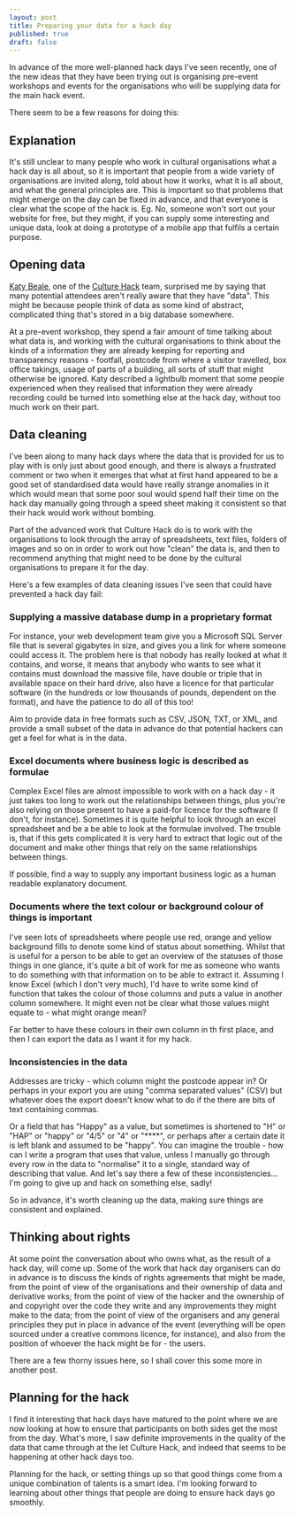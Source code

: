 ```yaml
--- 
layout: post
title: Preparing your data for a hack day
published: true
draft: false
---
```


In advance of the more well-planned hack days I've seen recently, one of the new ideas that they have been trying out is organising pre-event workshops and events for the organisations who will be supplying data for the main hack event.

There seem to be a few reasons for doing this:

## Explanation

It's still unclear to many people who work in cultural organisations what a hack day is all about, so it is important that people from a wide variety of organisations are invited along, told about how it works, what it is all about, and what the general principles are. This is important so that problems that might emerge on the day can be fixed in advance, and that everyone is clear what the scope of the hack is. Eg. No, someone won't sort out your website for free, but they might, if you can supply some interesting and unique data, look at doing a prototype of a mobile app that fulfils a certain purpose. 

## Opening data

[Katy Beale](http://flavors.me/katybeale), one of the [Culture Hack](http://twitter.com/culturehack) team, surprised me by saying that many potential attendees aren't really aware that they have "data". This might be because people think of data as some kind of abstract, complicated thing that's stored in a big database somewhere. 

At a pre-event workshop, they spend a fair amount of time talking about what data is, and working with the cultural organisations to think about the kinds of a information they are already keeping for reporting and transparency reasons - footfall, postcode from where a visitor travelled, box office takings, usage of parts of a building, all sorts of stuff that might otherwise be ignored. Katy described a lightbulb moment that some people experienced when they realised that information they were already recording could be turned into something else at the hack day, without too much work on their part.

## Data cleaning

I've been along to many hack days where the data that is provided for us to play with is only just about good enough, and there is always a frustrated comment or two when it emerges that what at first hand appeared to be a good set of standardised data would have really strange anomalies in it which would mean that some poor soul would spend half their time on the hack day manually going through a speed sheet making it consistent so that their hack would work without bombing.

Part of the advanced work that Culture Hack do is to work with the organisations to look through the array of spreadsheets, text files, folders of images and so on in order to work out how "clean" the data is, and then to recommend anything that might need to be done by the cultural organisations to prepare it for the day.

Here's a few examples of data cleaning issues I've seen that could have prevented a hack day fail:

### Supplying a massive database dump in a proprietary format

For instance, your web development team give you a Microsoft SQL Server file that is several gigabytes in size, and gives you a link for where someone could access it. The problem here is that nobody has really looked at what it contains, and worse, it means that anybody who wants to see what it contains must download the massive file, have double or triple that in available space on their hard drive, also have a licence for that particular software (in the hundreds or low thousands of pounds, dependent on the format), and have the patience to do all of this too! 

Aim to provide data in free formats such as CSV, JSON, TXT, or XML, and provide a small subset of the data in advance do that potential hackers can get a feel for what is in the data.

### Excel documents where business logic is described as formulae

Complex Excel files are almost impossible to work with on a hack day - it just takes too long to work out the relationships between things, plus you're also relying on those present to have a paid-for licence for the software (I don't, for instance). Sometimes it is quite helpful to look through an excel spreadsheet and be a be able to look at the formulae involved. The trouble is, that if this gets complicated it is very hard to extract that logic out of the document and make other things that rely on the same relationships between things.

If possible, find a way to supply any important business logic as a human readable explanatory document.

### Documents where the text colour or background colour of things is important

I've seen lots of spreadsheets where people use red, orange and yellow background fills to denote some kind of status about something. Whilst that is useful for a person to be able to get an overview of the statuses of those things in one glance, it's quite a bit of work for me as someone who wants to do something with that information on to be able to extract it. Assuming I know Excel (which I don't very much), I'd have to write some kind of function that takes the colour of those columns and puts a value in another column somewhere. It might even not be clear what those values might equate to - what might orange mean?

Far better to have these colours in their own column in th first place, and then I can export the data as I want it for my hack.

### Inconsistencies in the data

Addresses are tricky - which column might the postcode appear in? Or perhaps in your export you are using "comma separated values" (CSV) but whatever does the export doesn't know what to do if the there are bits of text containing commas. 

Or a field  that has "Happy" as a value, but sometimes is shortened to "H" or "HAP" or "happy" or "4/5" or "4" or  "\*\*\*\*", or perhaps after a certain date it is left blank and assumed to be "happy". You can imagine the trouble - how can I write a program that uses that value, unless I manually go through every row in the data to "normalise" it to a single, standard way of describing that value. And let's say there a few of these inconsistencies... I'm going to give up and hack on something else, sadly!

So in advance, it's worth cleaning up the data, making sure things are consistent and explained.

## Thinking about rights

At some point the conversation about who owns what, as the result of a hack day, will come up. Some of the work that hack day organisers can do in advance is to discuss the kinds of rights agreements that might be made, from the point of view of the organisations and their ownership of data and derivative works; from the point of view of the hacker and the ownership of and copyright over the code they write and any improvements they might make to the data; from the point of view of the organisers and any general principles they put in place in advance of the event (everything will be open sourced under a creative commons licence, for instance), and also from the position of whoever the hack might be for - the users.

There are a few thorny issues here, so I shall cover this some more in another post.

## Planning for the hack

I find it interesting that hack days have matured to the point where we are now looking at how to ensure that participants on both sides get the most from the day. What's more, I saw definite improvements in the quality of the data that came through at the let Culture Hack, and indeed that seems to be happening at other hack days too.

Planning for the hack, or setting things up so that good things come from a unique combination of talents is a smart idea. I'm looking forward to learning about other things that people are doing to ensure hack days go smoothly.





